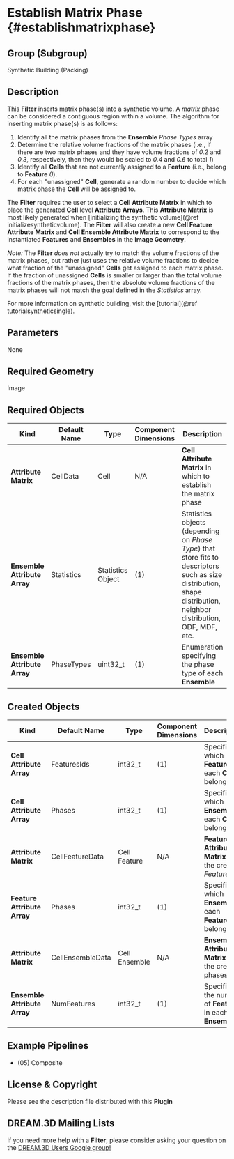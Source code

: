 Establish Matrix Phase {#establishmatrixphase}
=============

## Group (Subgroup) ##

Synthetic Building (Packing)

## Description ##

This **Filter** inserts matrix phase(s) into a synthetic volume. A _matrix_ phase can be considered a contiguous region within a volume. The algorithm for inserting matrix phase(s) is as follows:

1. Identify all the matrix phases from the **Ensemble** *Phase Types* array
2. Determine the relative volume fractions of the matrix phases (i.e., if there are two matrix phases and they have volume fractions of *0.2* and *0.3*, respectively, then they would be scaled to *0.4* and *0.6* to total *1*) 
3. Identify all **Cells** that are not currently assigned to a **Feature** (i.e., belong to **Feature** *0*).
4. For each "unassigned" **Cell**, generate a random number to decide which matrix phase the **Cell** will be assigned to.  

The **Filter** requires the user to select a **Cell Attribute Matrix** in which to place the generated **Cell** level **Attribute Arrays**. This **Attribute Matrix** is most likely generated when [initializing the synthetic volume](@ref initializesyntheticvolume). The **Filter** will also create a new **Cell Feature Attribute Matrix** and **Cell Ensemble Attribute Matrix** to correspond to the instantiated **Features** and **Ensembles** in the **Image Geometry**.

*Note:* The **Filter** _does not_ actually try to match the volume fractions of the matrix phases, but rather just uses the relative volume fractions to decide what fraction of the "unassigned" **Cells** get assigned to each matrix phase.  If the fraction of unassigned  **Cells** is smaller or larger than the total volume fractions of the matrix phases, then the absolute volume fractions of the matrix phases will not match the goal defined in the _Statistics_ array.

For more information on synthetic building, visit the [tutorial](@ref tutorialsyntheticsingle).

## Parameters ##

None

## Required Geometry ##

Image

## Required Objects ##

| Kind | Default Name | Type | Component Dimensions | Description |
|------|--------------|------|----------------------|-------------|
| **Attribute Matrix** | CellData | Cell | N/A | **Cell Attribute Matrix** in which to establish the matrix phase |
| **Ensemble Attribute Array** | Statistics | Statistics Object | (1) | Statistics objects (depending on *Phase Type*) that store fits to descriptors such as size distribution, shape distribution, neighbor distribution, ODF, MDF, etc. |
| **Ensemble Attribute Array** | PhaseTypes | uint32_t | (1) | Enumeration specifying the phase type of each **Ensemble** |

## Created Objects ##

| Kind | Default Name | Type | Component Dimensions | Description |
|------|--------------|------|----------------------|-------------|
| **Cell Attribute Array** | FeaturesIds | int32_t | (1) | Specifies to which **Feature** each **Cell** belongs |
| **Cell Attribute Array**  | Phases | int32_t | (1) |  Specifies to which **Ensemble** each **Cell** belongs |
| **Attribute Matrix** | CellFeatureData | Cell Feature | N/A | **Feature Attribute Matrix** for the created _Feature Ids_ |
| **Feature Attribute Array** | Phases | int32_t | (1) |  Specifies to which **Ensemble** each **Feature** belongs |
| **Attribute Matrix** | CellEnsembleData | Cell Ensemble | N/A | **Ensemble Attribute Matrix** for the created phases |
| **Ensemble Attribute Array** | NumFeatures | int32_t | (1) |  Specifies the number of **Features** in each **Ensemble** |


## Example Pipelines ##

+ (05) Composite

## License & Copyright ##

Please see the description file distributed with this **Plugin**

## DREAM.3D Mailing Lists ##

If you need more help with a **Filter**, please consider asking your question on the [DREAM.3D Users Google group!](https://groups.google.com/forum/?hl=en#!forum/dream3d-users)


